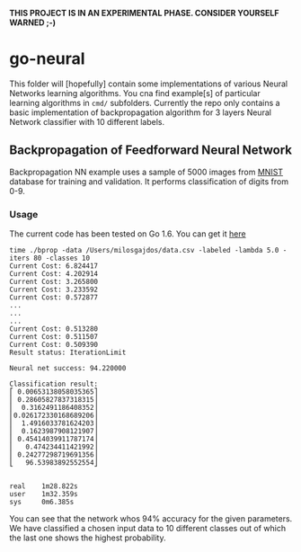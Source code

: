 **THIS PROJECT IS IN AN EXPERIMENTAL PHASE. CONSIDER YOURSELF WARNED ;-)**

# go-neural

This folder will [hopefully] contain some implementations of various Neural Networks learning algorithms. You cna find example[s] of particular learning algorithms in `cmd/` subfolders.
Currently the repo only contains a basic implementation of backpropagation algorithm for 3 layers Neural Network classifier with 10 different labels.

## Backpropagation of Feedforward Neural Network

Backpropagation NN example uses a sample of 5000 images from [MNIST](http://yann.lecun.com/exdb/mnist/) database for training and validation. It performs classification of digits from 0-9.

### Usage

The current code has been tested on Go 1.6. You can get it [here](https://storage.googleapis.com/golang/go1.6.2.darwin-amd64.pkg)

```
time ./bprop -data /Users/milosgajdos/data.csv -labeled -lambda 5.0 -iters 80 -classes 10
Current Cost: 6.824417
Current Cost: 4.202914
Current Cost: 3.265800
Current Cost: 3.233592
Current Cost: 0.572877
...
...
...
Current Cost: 0.513280
Current Cost: 0.511507
Current Cost: 0.509390
Result status: IterationLimit

Neural net success: 94.220000

Classification result:
⎡ 0.00653138058035365⎤
⎢ 0.28605827837318315⎥
⎢  0.3162491186408352⎥
⎢0.026172330168689206⎥
⎢  1.4916033781624203⎥
⎢  0.1623987908121907⎥
⎢ 0.45414039911787174⎥
⎢   0.474234411421992⎥
⎢ 0.24277298719691356⎥
⎣   96.53983892552554⎦


real    1m28.822s
user    1m32.359s
sys     0m6.385s
```

You can see that the network whos 94% accuracy for the given parameters. We have classified a chosen input data to 10 different classes out of which the last one shows the highest probability.
